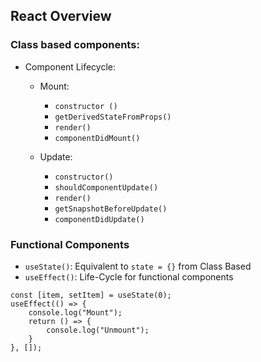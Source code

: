 ## React Overview

### Class based components: 

- Component Lifecycle: 
    - Mount: 
        - `constructor ()`
        - `getDerivedStateFromProps()`
        - `render()`
        - `componentDidMount()`

    - Update: 
        - `constructor()`
        - `shouldComponentUpdate()`
        - `render()`
        - `getSnapshotBeforeUpdate()`
        - `componentDidUpdate()`

### Functional Components

- `useState()`: Equivalent to `state = {}` from Class Based
- `useEffect()`: Life-Cycle for functional components
```
const [item, setItem] = useState(0); 
useEffect(() => {
    console.log("Mount"); 
    return () => {
        console.log("Unmount"); 
    }
}, []); 
```

